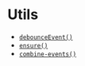 # Utils

* [`debounceEvent()`](debounce-event.md)
* [`ensure()`](ensure.md)
* [`combine-events()`](combine-events.md)
